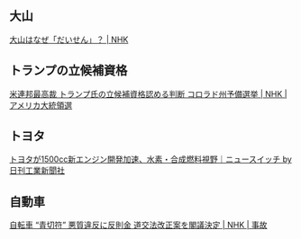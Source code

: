 ## 大山

[大山はなぜ「だいせん」？ | NHK](https://www.nhk.or.jp/tottori/lreport/article/002/24/)

## トランプの立候補資格

[米連邦最高裁 トランプ氏の立候補資格認める判断 コロラド州予備選挙 | NHK | アメリカ大統領選](https://www3.nhk.or.jp/news/html/20240305/k10014379281000.html)

## トヨタ

[トヨタが1500cc新エンジン開発加速、水素・合成燃料視野｜ニュースイッチ by 日刊工業新聞社](https://newswitch.jp/p/40710)

## 自動車

[自転車 “青切符” 悪質違反に反則金 道交法改正案を閣議決定 | NHK | 事故](https://www3.nhk.or.jp/news/html/20240305/k10014379321000.html)
